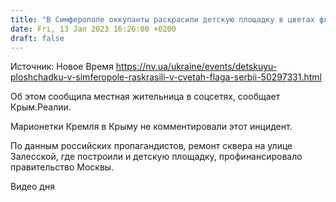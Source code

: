 ```yaml
---
title: "В Симферополе оккупанты раскрасили детскую площадку в цветах флага Сербии. Его перепутали с триколором России"
date: Fri, 13 Jan 2023 16:26:00 +0200
draft: false
---
```

Источник: Новое Время https://nv.ua/ukraine/events/detskuyu-ploshchadku-v-simferopole-raskrasili-v-cvetah-flaga-serbii-50297331.html


 Об этом сообщила местная жительница в соцсетях, сообщает Крым.Реалии.

Марионетки Кремля в Крыму не комментировали этот инцидент.

По данным российских пропагандистов, ремонт сквера на улице Залесской, где построили и детскую площадку, профинансировало правительство Москвы.

 Видео дня   
